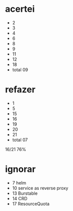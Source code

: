 # acertei
- 2
- 3
- 4
- 6
- 8
- 9
- 11
- 12
- 18
- total 09

# refazer
- 1
- 5
- 15
- 16
- 19
- 20
- 21
- total 07

16/21 76%

# ignorar
- 7 helm
- 10 service as reverse proxy
- 13 Burstable
- 14 CRD
- 17 ResourceQuota